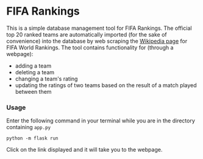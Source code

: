 # FIFA Rankings
This is a simple database management tool for FIFA Rankings. The official top 20 ranked teams are automatically imported (for the sake of convenience) into the database by web scraping the [Wikipedia page](https://en.wikipedia.org/wiki/FIFA_Men%27s_World_Rankings) for FIFA World Rankings. The tool contains functionality for (through a webpage):
- adding a team
- deleting a team
- changing a team's rating
- updating the ratings of two teams based on the result of a match played between them

### Usage
Enter the following command in your terminal while you are in the directory containing `app.py`
```
python -m flask run
```
Click on the link displayed and it will take you to the webpage.
